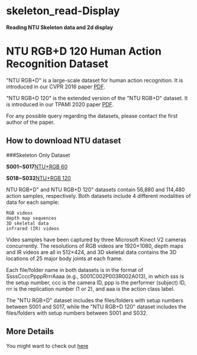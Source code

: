 # skeleton_read-Display
**Reading NTU Skeleton data and 2d display**

# NTU RGB+D 120 Human Action Recognition Dataset

"NTU RGB+D" is a large-scale dataset for human action recognition. It is introduced in our CVPR 2016 paper [PDF](https://www.cv-foundation.org/openaccess/content_cvpr_2016/papers/Shahroudy_NTU_RGBD_A_CVPR_2016_paper.pdf).

"NTU RGB+D 120" is the extended version of the "NTU RGB+D" dataset. It is introduced in our TPAMI 2020 paper [PDF](https://arxiv.org/pdf/1905.04757.pdf).

For any possible query regarding the datasets, please contact the first author of the paper.

## How to download NTU dataset

###Skeleton Only Dataset

**S001~S017**[NTU+RGB 60](https://drive.google.com/open?id=1CUZnBtYwifVXS21yVg62T-vrPVayso5H)

**S018~S032**[NTU+RGB 120](https://drive.google.com/open?id=1tEbuaEqMxAV7dNc4fqu1O4M7mC6CJ50w)

NTU RGB+D" and NTU RGB+D 120" datasets contain 56,880 and 114,480 action samples, respectively. Both datasets include 4 different modalities of data for each sample:

    RGB videos
    depth map sequences
    3D skeletal data
    infrared (IR) videos

Video samples have been captured by three Microsoft Kinect V2 cameras concurrently. The resolutions of RGB videos are 1920×1080, depth maps and IR videos are all in 512×424, and 3D skeletal data contains the 3D locations of 25 major body joints at each frame.

Each file/folder name in both datasets is in the format of SsssCcccPpppRrrrAaaa (e.g., S001C002P003R002A013), in which sss is the setup number, ccc is the camera ID, ppp is the performer (subject) ID, rrr is the replication number (1 or 2), and aaa is the action class label.

The "NTU RGB+D" dataset includes the files/folders with setup numbers between S001 and S017, while the "NTU RGB+D 120" dataset includes the files/folders with setup numbers between S001 and S032.


## More Details 

You might want to check out [here](https://github.com/shahroudy/NTURGB-D#ntu-rgbd-120-action-recognition-dataset)
